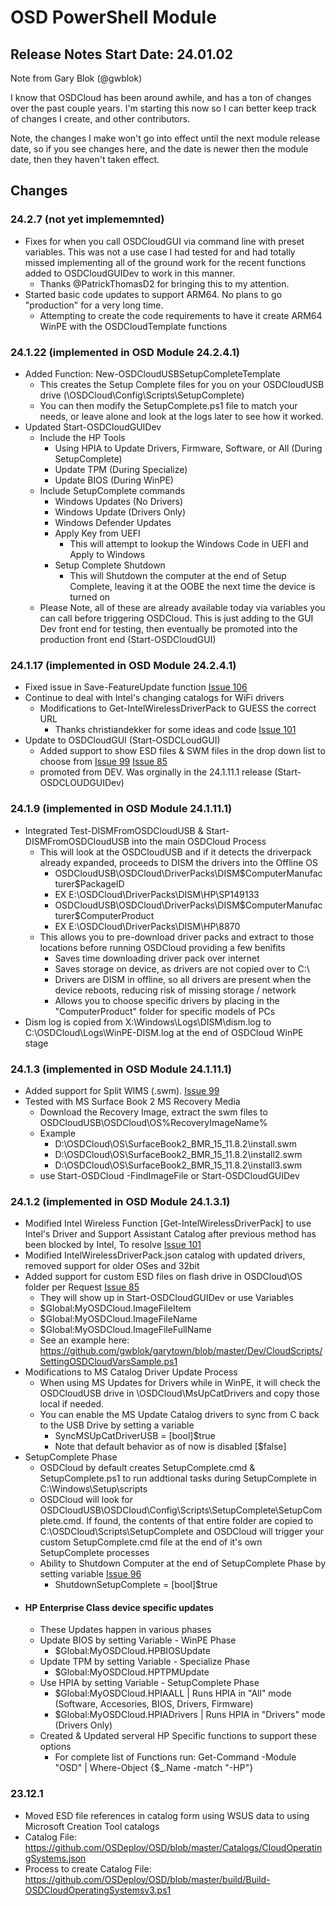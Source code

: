 # OSD PowerShell Module

## Release Notes Start Date: 24.01.02

Note from Gary Blok (@gwblok) 

I know that OSDCloud has been around awhile, and has a ton of changes over the past couple years.  I'm starting this now so I can better keep track of changes I create, and other contributors.

Note, the changes I make won't go into effect until the next module release date, so if you see changes here, and the date is newer then the module date, then they haven't taken effect.

## Changes

### 24.2.7 (not yet implememnted)
- Fixes for when you call OSDCloudGUI via command line with preset variables.  This was not a use case I had tested for and had totally missed implementing all of the ground work for the recent functions added to OSDCloudGUIDev to work in this manner.
  - Thanks @PatrickThomasD2 for bringing this to my attention.
- Started basic code updates to support ARM64.  No plans to go "production" for a very long time.
  - Attempting to create the code requirements to have it create ARM64 WinPE with the OSDCloudTemplate functions

### 24.1.22 (implemented in OSD Module 24.2.4.1)
- Added Function: New-OSDCloudUSBSetupCompleteTemplate
  - This creates the Setup Complete files for you on your OSDCloudUSB drive (\OSDCloud\Config\Scripts\SetupComplete)
  - You can then modify the SetupComplete.ps1 file to match your needs, or leave alone and look at the logs later to see how it worked.
- Updated Start-OSDCloudGUIDev
  - Include the HP Tools
    - Using HPIA to Update Drivers, Firmware, Software, or All (During SetupComplete)
    - Update TPM (During Specialize)
    - Update BIOS (During WinPE)
  - Include SetupComplete commands
    - Windows Updates (No Drivers)
    - Windows Update (Drivers Only)
    - Windows Defender Updates
    - Apply Key from UEFI
      - This will attempt to lookup the Windows Code in UEFI and Apply to Windows
    - Setup Complete Shutdown
      - This will Shutdown the computer at the end of Setup Complete, leaving it at the OOBE the next time the device is turned on
  - Please Note, all of these are already available today via variables you can call before triggering OSDCloud.  This is just adding to the GUI Dev front end for testing, then eventually be promoted into the production front end (Start-OSDCloudGUI)

### 24.1.17 (implemented in OSD Module 24.2.4.1)
- Fixed issue in Save-FeatureUpdate function [Issue 106](https://github.com/OSDeploy/OSD/issues/106)
- Continue to deal with Intel's changing catalogs for WiFi drivers
  - Modifications to Get-IntelWirelessDriverPack to GUESS the correct URL
    - Thanks christiandekker for some ideas and code [Issue 101](https://github.com/OSDeploy/OSD/issues/101)
- Update to OSDCloudGUI (Start-OSDCLoudGUI)
  - Added support to show ESD files & SWM files in the drop down list to choose from [Issue 99](https://github.com/OSDeploy/OSD/issues/99) [Issue 85](https://github.com/OSDeploy/OSD/issues/85) 
  - promoted from DEV.  Was orginally in the 24.1.11.1 release (Start-OSDCLOUDGUIDev)

### 24.1.9 (implemented in OSD Module 24.1.11.1)
- Integrated Test-DISMFromOSDCloudUSB & Start-DISMFromOSDCloudUSB into the main OSDCloud Process
  - This will look at the OSDCloudUSB and if it detects the driverpack already expanded, proceeds to DISM the drivers into the Offline OS
    - OSDCloudUSB\OSDCloud\DriverPacks\DISM\$ComputerManufacturer\$PackageID
    - EX E:\OSDCloud\DriverPacks\DISM\HP\SP149133
    - OSDCloudUSB\OSDCloud\DriverPacks\DISM\$ComputerManufacturer\$ComputerProduct
    - EX E:\OSDCloud\DriverPacks\DISM\HP\8870
  - This allows you to pre-download driver packs and extract to those locations before running OSDCloud providing a few benifits
    - Saves time downloading driver pack over internet
    - Saves storage on device, as drivers are not copied over to C:\
    - Drivers are DISM in offline, so all drivers are present when the device reboots, reducing risk of missing storage / network
    - Allows you to choose specific drivers by placing in the "ComputerProduct" folder for specific models of PCs
- Dism log is copied from X:\Windows\Logs\DISM\dism.log to C:\OSDCloud\Logs\WinPE-DISM.log at the end of OSDCloud WinPE stage

### 24.1.3 (implemented in OSD Module 24.1.11.1)
- Added support for Split WIMS (.swm). [Issue 99](https://github.com/OSDeploy/OSD/issues/99)  
- Tested with MS Surface Book 2 MS Recovery Media
  - Download the Recovery Image, extract the swm files to OSDCloudUSB\OSDCloud\OS\%RecoveryImageName%
  - Example 
    - D:\OSDCloud\OS\SurfaceBook2_BMR_15_11.8.2\install.swm
    - D:\OSDCloud\OS\SurfaceBook2_BMR_15_11.8.2\install2.swm
    - D:\OSDCloud\OS\SurfaceBook2_BMR_15_11.8.2\install3.swm
  - use Start-OSDCloud -FindImageFile or Start-OSDCloudGUIDev

### 24.1.2 (implemented in OSD Module 24.1.3.1)
- Modified Intel Wireless Function [Get-IntelWirelessDriverPack] to use Intel's Driver and Support Assistant Catalog after previous method has been blocked by Intel, To resolve [Issue 101](https://github.com/OSDeploy/OSD/issues/101)
- Modified IntelWirelessDriverPack.json catalog with updated drivers, removed support for older OSes and 32bit
- Added support for custom ESD files on flash drive in OSDCloud\OS folder per Request [Issue 85](https://github.com/OSDeploy/OSD/issues/85)
  - They will show up in Start-OSDCloudGUIDev or use Variables
  - $Global:MyOSDCloud.ImageFileItem
  - $Global:MyOSDCloud.ImageFileName
  - $Global:MyOSDCloud.ImageFileFullName
  - See an example here: https://github.com/gwblok/garytown/blob/master/Dev/CloudScripts/SettingOSDCloudVarsSample.ps1
- Modifications to MS Catalog Driver Update Process
  - When using MS Updates for Drivers while in WinPE, it will check the OSDCloudUSB drive in \OSDCloud\MsUpCatDrivers and copy those local if needed.
  - You can enable the MS Update Catalog drivers to sync from C back to the USB Drive by setting a variable
    - SyncMSUpCatDriverUSB = [bool]$true
    - Note that default behavior as of now is disabled [$false] 
- SetupComplete Phase
  - OSDCloud by default creates SetupComplete.cmd & SetupComplete.ps1 to run addtional tasks during SetupComplete in C:\Windows\Setup\scripts
  - OSDCloud will look for OSDCloudUSB\OSDCloud\Config\Scripts\SetupComplete\SetupComplete.cmd.  If found, the contents of that entire folder are copied to C:\OSDCloud\Scripts\SetupComplete and OSDCloud will trigger your custom SetupComplete.cmd file at the end of it's own SetupComplete processes
  - Ability to Shutdown Computer at the end of SetupComplete Phase by setting variable [Issue 96](https://github.com/OSDeploy/OSD/issues/96)
    - ShutdownSetupComplete = [bool]$true 
- #### HP Enterprise Class device specific updates
  - These Updates happen in various phases
  - Update BIOS by setting Variable - WinPE Phase
    -  $Global:MyOSDCloud.HPBIOSUpdate
  - Update TPM by setting Variable - Specialize Phase
    - $Global:MyOSDCloud.HPTPMUpdate
  - Use HPIA by setting Variable - SetupComplete Phase
    - $Global:MyOSDCloud.HPIAALL | Runs HPIA in "All" mode (Software, Accesories, BIOS, Drivers, Firmware)
    - $Global:MyOSDCloud.HPIADrivers | Runs HPIA in "Drivers" mode (Drivers Only)
  - Created & Updated serveral HP Specific functions to support these options
    - For complete list of Functions run: Get-Command -Module "OSD" | Where-Object {$_.Name -match "-HP"}

### 23.12.1
- Moved ESD file references in catalog form using WSUS data to using Microsoft Creation Tool catalogs
- Catalog File: https://github.com/OSDeploy/OSD/blob/master/Catalogs/CloudOperatingSystems.json
- Process to create Catalog File: https://github.com/OSDeploy/OSD/blob/master/build/Build-OSDCloudOperatingSystemsv3.ps1